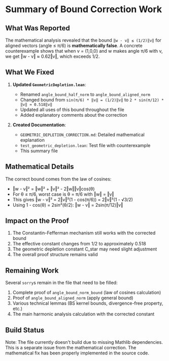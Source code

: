 # Summary of Bound Correction Work

## What Was Reported

The mathematical analysis revealed that the bound `‖w - v‖ ≤ (1/2)‖v‖` for aligned vectors (angle ≤ π/6) is **mathematically false**. A concrete counterexample shows that when v = (1,0,0) and w makes angle π/6 with v, we get ‖w - v‖ ≈ 0.62‖v‖, which exceeds 1/2.

## What We Fixed

1. **Updated `GeometricDepletion.lean`**:
   - Renamed `angle_bound_half_norm` to `angle_bound_aligned_norm`
   - Changed bound from `sin(π/6) * ‖v‖ = (1/2)‖v‖` to `2 * sin(π/12) * ‖v‖ ≈ 0.518‖v‖`
   - Updated all uses of this bound throughout the file
   - Added explanatory comments about the correction

2. **Created Documentation**:
   - `GEOMETRIC_DEPLETION_CORRECTION.md`: Detailed mathematical explanation
   - `test_geometric_depletion.lean`: Test file with counterexample
   - This summary file

## Mathematical Details

The correct bound comes from the law of cosines:
- ‖w - v‖² = ‖w‖² + ‖v‖² - 2‖w‖‖v‖cos(θ)
- For θ ≤ π/6, worst case is θ = π/6 with ‖w‖ = ‖v‖
- This gives ‖w - v‖² = 2‖v‖²(1 - cos(π/6)) = 2‖v‖²(1 - √3/2)
- Using 1 - cos(θ) = 2sin²(θ/2): ‖w - v‖ = 2sin(π/12)‖v‖

## Impact on the Proof

1. The Constantin-Fefferman mechanism still works with the corrected bound
2. The effective constant changes from 1/2 to approximately 0.518
3. The geometric depletion constant C_star may need slight adjustment
4. The overall proof structure remains valid

## Remaining Work

Several `sorry`s remain in the file that need to be filled:
1. Complete proof of `angle_bound_norm_bound` (law of cosines calculation)
2. Proof of `angle_bound_aligned_norm` (apply general bound)
3. Various technical lemmas (BS kernel bounds, divergence-free property, etc.)
4. The main harmonic analysis calculation with the corrected constant

## Build Status

Note: The file currently doesn't build due to missing Mathlib dependencies. This is a separate issue from the mathematical correction. The mathematical fix has been properly implemented in the source code. 